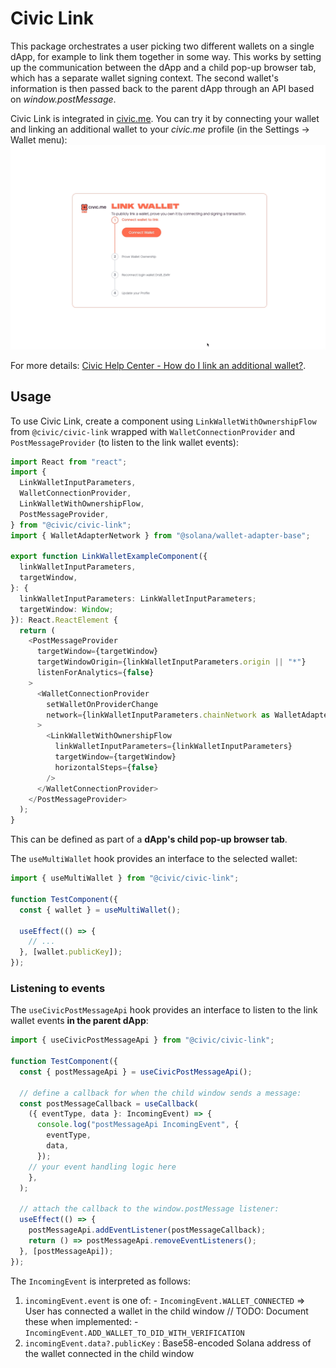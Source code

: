 # Civic Link

This package orchestrates a user picking two different wallets on a single dApp, for example to link them together in some way.
This works by setting up the communication between the dApp and a child pop-up browser tab, which has a separate wallet signing context.
The second wallet's information is then passed back to the parent dApp through an API based on _window.postMessage_.

Civic Link is integrated in [civic.me](https://civic.me/). You can try it by connecting your wallet and linking an additional wallet to your _civic.me_ profile (in the Settings -> Wallet menu):
![](https://github.com/civicteam/civic-link/blob/main/resources/civic-link.gif)

For more details: [Civic Help Center - How do I link an additional wallet?](https://support.civic.com/hc/en-us/articles/7012041417111-How-do-I-link-an-additional-wallet).

## Usage

To use Civic Link, create a component using `LinkWalletWithOwnershipFlow` from `@civic/civic-link` wrapped with `WalletConnectionProvider` and `PostMessageProvider` (to listen to the link wallet events):
```typescript
import React from "react";
import {
  LinkWalletInputParameters,
  WalletConnectionProvider,
  LinkWalletWithOwnershipFlow,
  PostMessageProvider,
} from "@civic/civic-link";
import { WalletAdapterNetwork } from "@solana/wallet-adapter-base";

export function LinkWalletExampleComponent({
  linkWalletInputParameters,
  targetWindow,
}: {
  linkWalletInputParameters: LinkWalletInputParameters;
  targetWindow: Window;
}): React.ReactElement {
  return (
    <PostMessageProvider
      targetWindow={targetWindow}
      targetWindowOrigin={linkWalletInputParameters.origin || "*"}
      listenForAnalytics={false}
    >
      <WalletConnectionProvider
        setWalletOnProviderChange
        network={linkWalletInputParameters.chainNetwork as WalletAdapterNetwork}
      >
        <LinkWalletWithOwnershipFlow
          linkWalletInputParameters={linkWalletInputParameters}
          targetWindow={targetWindow}
          horizontalSteps={false}
        />
      </WalletConnectionProvider>
    </PostMessageProvider>
  );
}
```

This can be defined as part of a **dApp's child pop-up browser tab**.

The `useMultiWallet` hook provides an interface to the selected wallet:
```typescript
import { useMultiWallet } from "@civic/civic-link";

function TestComponent({
  const { wallet } = useMultiWallet();

  useEffect(() => {
    // ...
  }, [wallet.publicKey]);
});
```

### Listening to events

The `useCivicPostMessageApi` hook provides an interface to listen to the link wallet events **in the parent dApp**:
```typescript
import { useCivicPostMessageApi } from "@civic/civic-link";

function TestComponent({
  const { postMessageApi } = useCivicPostMessageApi();

  // define a callback for when the child window sends a message:
  const postMessageCallback = useCallback(
    ({ eventType, data }: IncomingEvent) => {
      console.log("postMessageApi IncomingEvent", {
        eventType,
        data,
      });
    // your event handling logic here
    },
  );

  // attach the callback to the window.postMessage listener:
  useEffect(() => {
    postMessageApi.addEventListener(postMessageCallback);
    return () => postMessageApi.removeEventListeners();
  }, [postMessageApi]);
});
```
The `IncomingEvent` is interpreted as follows:
  1. `incomingEvent.event` is one of:
    - `IncomingEvent.WALLET_CONNECTED` => User has connected a wallet in the child window
    // TODO: Document these when implemented:
    - `IncomingEvent.ADD_WALLET_TO_DID_WITH_VERIFICATION`
  2. `incomingEvent.data?.publicKey` : Base58-encoded Solana address of the wallet connected in the child window
